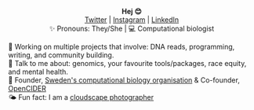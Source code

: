 <p align="center">
  <b>Hej 😊</b><br>
  <a href="https://twitter.com/_nazeefatima">Twitter</a> |
  <a href="https://www.instagram.com/zeeef/">Instagram</a> |
  <a href="https://www.linkedin.com/in/nazeefafatima/">LinkedIn</a><br>
  ✨ Pronouns: They/She |
  💻 Computational biologist <br>
</p>

🌟 Working on multiple projects that involve: DNA reads, programming, writing, and community building. <br>
💬 Talk to me about: genomics, your favourite tools/packages, race equity, and mental health. <br>
🌸 Founder, [Sweden's computational biology organisation](https://github.com/RSG-Sweden) & Co-founder, [OpenCIDER](https://github.com/openCIDER) <br>
🌤 Fun fact: I am a [cloudscape photographer](https://www.flickr.com/photos/nazeefafatima/albums/72157630074604590)
